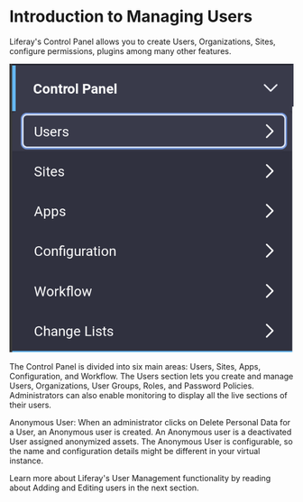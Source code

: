 # Introduction to Managing Users

Liferay's Control Panel allows you to create Users, Organizations, Sites, configure permissions, plugins among many other features.

![Figure 1: Administrators can access the Control Panel from the Product Menu.](./img/usrmgmt-control-panel.png "User Management Control Panel")

The Control Panel is divided into six main areas: Users, Sites, Apps, Configuration, and Workflow. The Users section lets you create and manage Users, Organizations, User Groups, Roles, and Password Policies. Administrators can also enable monitoring to display all the live sections of their users.

Anonymous User: When an administrator clicks on Delete Personal Data for a User, an Anonymous user is created. An Anonymous user is a deactivated User assigned anonymized assets. The Anonymous User is configurable, so the name and configuration details might be different in your virtual instance.

Learn more about Liferay's User Management functionality by reading about Adding and Editing users in the next section.
